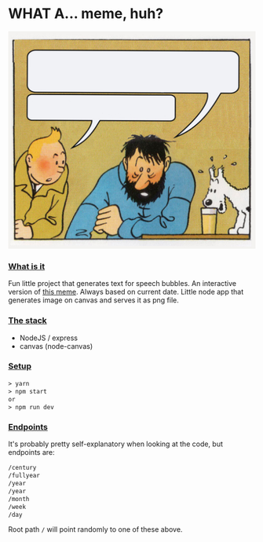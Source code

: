 # WHAT A... meme, huh?


![Screenshot](img.jpg)

### <u>What is it</u>
Fun little project that generates text for speech bubbles. 
An interactive version of  [this meme](https://knowyourmeme.com/memes/what-a-week-huh).
Always based on current date. 
Little node app that generates image on canvas and serves it as png file.

### <u>The stack</u>

* NodeJS / express
* canvas (node-canvas)

### <u>Setup</u>

```
> yarn
> npm start 
or
> npm run dev
```

### <u>Endpoints</u>
It's probably pretty self-explanatory when looking at the code, but endpoints are:

```
/century
/fullyear
/year
/year
/month
/week
/day 
```
Root path `/` will point randomly to one of these above.
